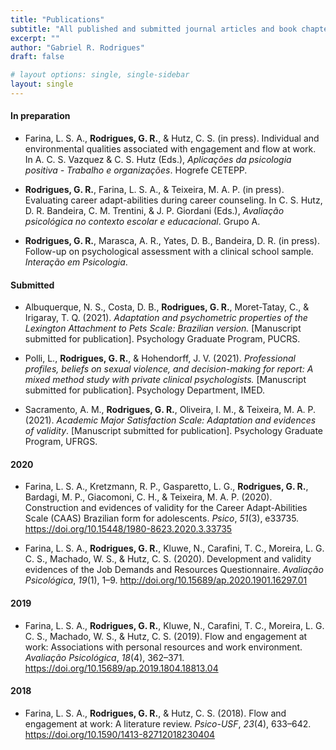 ```yaml
---
title: "Publications"
subtitle: "All published and submitted journal articles and book chapters."
excerpt: ""
author: "Gabriel R. Rodrigues"
draft: false

# layout options: single, single-sidebar
layout: single
---
```

#### In preparation
- Farina, L. S. A., **Rodrigues, G. R.**, & Hutz, C. S. (in press). Individual
and environmental qualities associated with engagement and flow at work.
In A. C. S. Vazquez & C. S.
Hutz (Eds.), *Aplicações da psicologia positiva - Trabalho e organizações*.
Hogrefe CETEPP.

- **Rodrigues, G. R.**, Farina, L. S. A., & Teixeira, M. A. P. (in press).
Evaluating career adapt-abilities during career counseling. In C. S. Hutz,
D. R. Bandeira, C. M. Trentini, & J. P. Giordani (Eds.),
*Avaliação psicológica no contexto escolar e educacional*. Grupo A.

- **Rodrigues, G. R.**, Marasca, A. R., Yates, D. B., Bandeira, D. R.
(in press). Follow-up on psychological assessment with a clinical school sample.
*Interação em Psicologia*.

#### Submitted
- Albuquerque, N. S., Costa, D. B., **Rodrigues, G. R.**, Moret-Tatay, C., &
Irigaray, T. Q. (2021).
*Adaptation and psychometric properties of the Lexington Attachment to Pets Scale: Brazilian version.* [Manuscript submitted for publication].
Psychology Graduate Program, PUCRS.

- Polli, L., **Rodrigues, G. R.**, & Hohendorff, J. V. (2021).
*Professional profiles, beliefs on sexual violence, and decision-making for report: A mixed method study with private clinical psychologists.* [Manuscript submitted for publication].
Psychology Department, IMED.

- Sacramento, A. M., **Rodrigues, G. R.**, Oliveira, I. M., & Teixeira, M. A. P.
(2021).
*Academic Major Satisfaction Scale: Adaptation and evidences of validity*.
[Manuscript submitted for publication]. Psychology Graduate Program, UFRGS.

#### 2020
- Farina, L. S. A., Kretzmann, R. P., Gasparetto, L. G., **Rodrigues, G. R.**,
Bardagi, M. P., Giacomoni, C. H., & Teixeira, M. A. P. (2020).
Construction and evidences of validity for the Career Adapt-Abilities Scale
(CAAS) Brazilian form for adolescents. *Psico*, *51*(3), e33735. https://doi.org/10.15448/1980-8623.2020.3.33735

- Farina, L. S. A., **Rodrigues, G. R.**, Kluwe, N., Carafini, T. C., Moreira, 
L. G. C. S., Machado, W. S., & Hutz, C. S. (2020). Development and validity 
evidences of the Job Demands and Resources Questionnaire. 
*Avaliação Psicológica*, *19*(1), 1–9. 
http://doi.org/10.15689/ap.2020.1901.16297.01 

#### 2019
- Farina, L. S. A., **Rodrigues, G. R.**, Kluwe, N., Carafini, T. C., Moreira, 
L. G. C. S., Machado, W. S., & Hutz, C. S. (2019). Flow and engagement at work:
Associations with personal resources and work environment. 
*Avaliação Psicológica*, *18*(4), 362–371.
https://doi.org/10.15689/ap.2019.1804.18813.04 

#### 2018
- Farina, L. S. A., **Rodrigues, G. R.**, & Hutz, C. S. (2018).
Flow and engagement at work: A literature review. *Psico-USF*, *23*(4), 633–642. https://doi.org/10.1590/1413-82712018230404
